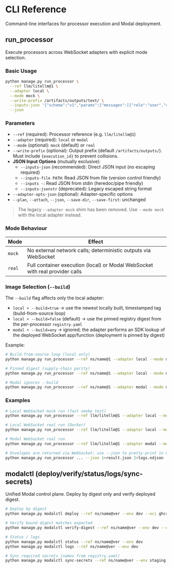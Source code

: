 # CLI Reference

Command-line interfaces for processor execution and Modal deployment.

## run_processor

Execute processors across WebSocket adapters with explicit mode selection.

### Basic Usage

```bash
python manage.py run_processor \
  --ref llm/litellm@1 \
  --adapter local \
  --mode mock \
  --write-prefix /artifacts/outputs/text/ \
  --inputs-json '{"schema":"v1","params":{"messages":[{"role":"user","content":"Hello"}]}}' \
  --json
```

### Parameters

- `--ref` (required): Processor reference (e.g. `llm/litellm@1`)
- `--adapter` (required): `local` or `modal`
- `--mode` (optional): `mock` (default) or `real`
- `--write-prefix` (optional): Output prefix (default `/artifacts/outputs/`). Must include `{execution_id}` to prevent collisions.
- **JSON Input Options** (mutually exclusive):
  - `--inputs-json` (recommended): Direct JSON input (no escaping required)
  - `--inputs-file PATH`: Read JSON from file (version control friendly)
  - `--inputs -`: Read JSON from stdin (heredoc/pipe friendly)
  - `--inputs-jsonstr` (deprecated): Legacy escaped string format
- `--adapter-opts-json` (optional): Adapter-specific options
- `--plan`, `--attach`, `--json`, `--save-dir`, `--save-first`: unchanged

> The legacy `--adapter mock` shim has been removed. Use `--mode mock` with the local adapter instead.

### Mode Behaviour

| Mode | Effect |
|------|--------|
| `mock` | No external network calls; deterministic outputs via WebSocket |
| `real` | Full container execution (local) or Modal WebSocket with real provider calls |

### Image Selection (`--build`)

The `--build` flag affects only the local adapter:

- `local + --build=true` → use the newest locally built, timestamped tag (build-from-source loop)
- `local + --build=false` (default) → use the pinned registry digest from the per-processor `registry.yaml`
- `modal + --build=any` → ignored; the adapter performs an SDK lookup of the deployed WebSocket app/function (deployment is pinned by digest)

Example:

```bash
# Build-from-source loop (local only)
python manage.py run_processor --ref ns/name@1 --adapter local --mode mock --build --json

# Pinned digest (supply-chain parity)
python manage.py run_processor --ref ns/name@1 --adapter local --mode mock --json

# Modal ignores --build
python manage.py run_processor --ref ns/name@1 --adapter modal --mode mock --json
```

### Examples

```bash
# Local WebSocket mock run (fast smoke test)
python manage.py run_processor --ref llm/litellm@1 --adapter local --mode mock --json

# Local WebSocket real run (Docker)
python manage.py run_processor --ref llm/litellm@1 --adapter local --mode real

# Modal WebSocket real run
python manage.py run_processor --ref llm/litellm@1 --adapter modal --mode real --json

# Envelopes are returned via WebSocket; use --json to pretty-print in CLI context
python manage.py run_processor ... --json 1>result.json 2>logs.ndjson
```

## modalctl (deploy/verify/status/logs/sync-secrets)

Unified Modal control plane. Deploy by digest only and verify deployed digest.

```bash
# Deploy by digest
python manage.py modalctl deploy --ref ns/name@ver --env dev --oci ghcr.io/...@sha256:...

# Verify bound digest matches expected
python manage.py modalctl verify-digest --ref ns/name@ver --env dev --oci ghcr.io/...@sha256:...

# Status / logs
python manage.py modalctl status --ref ns/name@ver --env dev
python manage.py modalctl logs --ref ns/name@ver --env dev

# Sync required secrets (names from registry.yaml)
python manage.py modalctl sync-secrets --ref ns/name@ver --env staging --fail-on-missing
```
